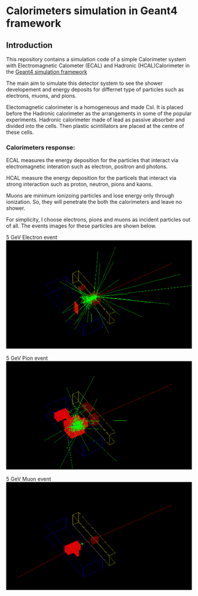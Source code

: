 # Calorimeters simulation in Geant4 framework

## Introduction
This repository contains a simulation code of a simple Calorimeter system with Electromagnetic Calometer (ECAL) and Hadronic (HCAL)Calorimeter in the [Geant4 simulation framework](https://doi.org/10.1016/S0168-9002(03)01368-8)

The main aim to simulate this detector system to see the shower developement and energy deposits for differnet type of particles such as electrons, muons, and pions.

Electomagnetic calorimeter is a homogeneous and made CsI. It is placed before the Hadronic calorimeter as the arrangements in some of the popular experiments. Hadronic calorimeter made of lead as passive absorber and divided into the cells. Then plastic scintillators are placed at the centre of these cells.

### Calorimeters response:
ECAL measures the energy deposition for the particles that interact via electromagnetic interation such as electron, positron and photons.

HCAL measure the energy deposition for the particels that interact via strong interaction such as proton, neutron, pions and kaons.

Muons are minimum ionizoing particles and lose energy only through ionization. So, they will penetrate the both the calorimeters and leave no shower.

For simplicity, I choose electrons, pions and muons as incident particles out of all. The events images for these particles are shown below.

5 GeV Electron event
![5 GeV Electron event](electron.png)

5 GeV Pion event
![5 GeV Pion event](pion.png)

5 GeV Muon event
![5 GeV Muon event](muon.png)

